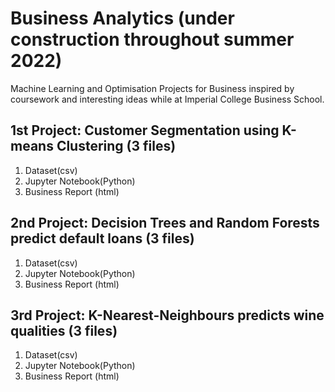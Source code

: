 # Business Analytics (under construction throughout summer 2022)
Machine Learning and Optimisation Projects for Business inspired by coursework and interesting ideas while at Imperial College Business School.

## 1st Project: Customer Segmentation using K-means Clustering (3 files)
1. Dataset(csv)  
2. Jupyter Notebook(Python)  
3. Business Report (html)  


## 2nd Project: Decision Trees and Random Forests predict default loans (3 files)
1. Dataset(csv)  
2. Jupyter Notebook(Python)  
3. Business Report (html)


## 3rd Project: K-Nearest-Neighbours predicts wine qualities (3 files)
1. Dataset(csv)  
2. Jupyter Notebook(Python)  
3. Business Report (html)
